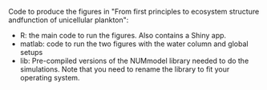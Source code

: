 Code to produce the figures in "From first principles to ecosystem structure andfunction of unicellular plankton":

 * R: the main code to run the figures. Also contains a Shiny app.
 * matlab: code to run the two figures with the water column and global setups
 * lib: Pre-compiled versions of the NUMmodel library needed to do the simulations. Note that you need to rename the library to fit your operating system.